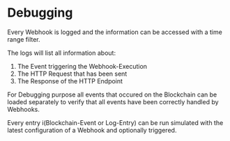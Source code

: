 # Debugging

Every Webhook is logged and the information can be accessed with a time range filter.

The logs will list all information about:

1. The Event triggering the Webhook-Execution
2. The HTTP Request that has been sent
3. The Response of the HTTP Endpoint

For Debugging purpose all events that occured on the Blockchain can be loaded separately to verify that all events have been correctly handled by Webhooks.

Every entry i(Blockchain-Event or Log-Entry) can be run simulated with the latest configuration of a Webhook and optionally triggered.

